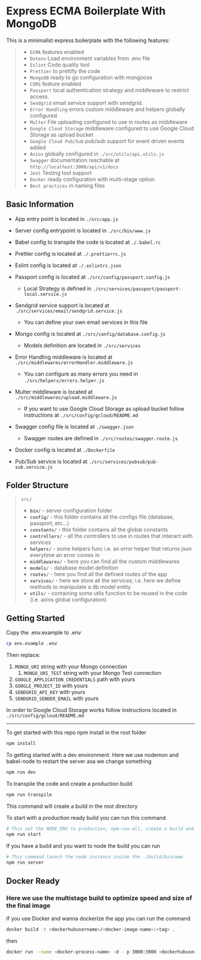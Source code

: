 # Express ECMA Boilerplate With MongoDB

This is a minimalist express boilerplate with the following features:

> - `ECMA` features enabled
> - `Dotenv` Load environment variables from .env file
> - `Eslint` Code quality tool
> - `Prettier` to prettify the code
> - `MongoDB` ready to go configuration with mongoose
> - `CORS` feature enabled
> - `Passport` local authentication strategy and middleware to restrict access.
> - `Sendgrid` email service support with sendgrid.
> - `Error Handling` errors custom middleware and helpers globally configured
> - `Multer` File uploading configured to use in routes as middleware
> - `Google Cloud Storage` middleware configured to use Google Cloud Storage as upload bucket
> - `Google Cloud Pub/Sub` pub/sub support for event driven events added
> - `Axios` globally configured in `./src/utils/api.utils.js`
> - `Swagger` documentation reachable at `http://localhost:3000/api/v1/docs`
> - `Jest` Testing tool support
> - `Docker` ready configuration with multi-stage option
> - `Best practices` in naming files

## Basic Information

- App entry point is located in `./src/app.js`

- Server config entrypoint is located in `./src/bin/www.js`

- Babel config to transpile the code is located at `./.babel.rc`

- Prettier config is located at `./.prettierrc.js`
- Eslint config is located at `./.eslintrc.json`

- Passport config is located at `./src/config/passport.config.js`

  - Local Strategy is defined in `./src/services/passport/passport-local.service.js`

- Sendgrid service support is located at `./src/services/email/sendgrid.service.js`

  - You can define your own email services in this file

- Mongo config is located at `./src/config/database.config.js`

  - Models definition are located in `./src/services`

- Error Handling middleware is located at `./src/middlewares/errorHandler.middleware.js`

  - You can configure as many errors you need in `./src/helpers/errors.helper.js`

- Multer middleware is located at `./src/middlewares/upload.middleware.js`

  - If you want to use Google Cloud Storage as upload bucket follow instructions at `./src/config/gcloud/README.md`

- Swagger config file is located at `./swagger.json`

  - Swagger routes are defined in `./src/routes/swagger.route.js`

- Docker config is located at `./Dockerfile`

- Pub/Sub service is located at `./src/services/pubsub/pub-sub.service.js`

## Folder Structure

> `src/`
>
> - **`bin/`** - server configuration folder
> - **`config/`** - this folder contains all the configs file (database, passport, etc...)
> - **`constants/`** - this folder contains all the global constants
> - **`controllers/`** - all the controllers to use in routes that interact with services
> - **`helpers/`** - some helpers func i.e. an error helper that returns json everytime an error comes in
> - **`middlewares/`** - here you can find all the custom middlewares
> - **`models/`** - database model definition
> - **`routes/`** - here you find all the defined routes of the app
> - **`services/`** - here we store all the services; i.e. here we define methods to manipulate a db model entity
> - **`utils/`** - containing some utils function to be reused in the code (i.e. axios global configuration)

## Getting Started

Copy the .env.example to .env

```bash
cp env.example .env
```

Then replace:

1. `MONGO_URI` string with your Mongo connection
   1. `MONGO_URI_TEST` string with your Mongo Test connection
2. `GOOGLE_APPLICATION_CREDENTIALS` path with yours
3. `GOOGLE_PROJECT_ID` with yours
4. `SENDGRID_API_KEY` with yours
5. `SENDGRID_SENDER_EMAIL` with yours

In order to Google Cloud Storage works follow instructions located in
`./src/config/gcloud/README.md`

---

To get started with this repo npm install in the root folder

```bash
npm install
```

To getting started with a dev environment. Here we use nodemon and babel-node to restart the server asa we change
something

```bash
npm run dev
```

To transpile the code and create a production build

```bash
npm run transpile
```

This command will create a build in the root directory

To start with a production ready build you can run this command

```bash
# This set the NODE_ENV to production, npm-run-all, create a build and run the server command
npm run start
```

If you have a build and you want to node the build you can run

```bash
# This command launch the node instance inside the ./build/bin/www
npm run server
```

## Docker Ready

### Here we use the multistage build to optimize speed and size of the final image

If you use Docker and wanna dockerize the app you can run the command

```bash
docker build -t <dockerhubusername>/<docker-image-name>:<tag> .
```

then

```bash
docker run --name <docker-process-name> -d - p 3000:3000 <dockerhubusername>/<docker-image-name>:<tag>
```
